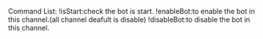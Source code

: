 Command List:
!isStart:check the bot is start.
!enableBot:to enable the bot in this channel.(all channel deafult is disable)
!disableBot:to disable the bot in this channel.